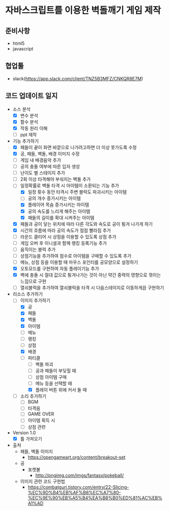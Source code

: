 # 자바스크립트를 이용한 벽돌깨기 게임 제작

## 준비사항
- html5
- javascript

 ## 협업툴
 - slack(https://app.slack.com/client/TNZ5B3MFZ/CNKQR8E7M)

## 코드 업데이트 일지
- 소스 분석
    - [X] 변수 분석
    - [X] 함수 분석
    - [X] 작동 원리 이해
    - [ ] ppt 제작
- 기능 추가하기
    - [X] 패들이 끝이 화면 바깥으로 나가려고하면 더 이상 못가도록 수정
    - [X] 공, 패들, 벽돌, 배경 이미지 수정
    - [ ] 게임 내 배경음악 추가
    - [ ] 공의 충돌 여부에 따른 입자 생성
    - [ ] 난이도 별 스테이지 추가
    - [ ] 2회 이상 타격해야 부숴지는 벽돌 추가
    - [ ] 일정확률로 벽돌 타격 시 아이템이 소환되는 기능 추가
        - [X] 일정 횟수 동안 타격시 주변 블럭도 파괴시키는 아이템
        - [ ] 공의 개수 증가시키는 아이템
        - [X] 플레이어 목숨 증가시키는 아이템
        - [X] 공의 속도를 느리게 해주는 아이템
        - [X] 패들의 길이를 확대 시켜주는 아이템
    - [X] 패들과 공이 닿는 위치에 따라 다른 각도와 속도로 공이 튕겨 나가게 하기
    - [X] 시간의 흐름에 따라 공의 속도가 점점 빨라짐 추가
    - [ ] 라운드 클리어 시 상점을 이용할 수 있도록 상점 추가
    - [ ] 게임 오버 후 이니셜과 함께 랭킹 등록기능 추가
    - [ ] 움직이는 블럭 추가
    - [ ] 상점기능을 추가하여 점수로 아이템을 구매할 수 있도록 추가
    - [ ] 메뉴, 상점 등을 이용할 때 마우스 포인터를 공모양으로 설정하기
    - [X] 오토모드를 구현하여 자동 플레이기능 추가
    - [X] 벽에 충돌 시 절대 값으로 튕겨나가는 것이 아닌 약간 중력의 영향으로 꺾이는 느낌으로 구현
    - [ ] 열쇠블럭을 추가하여 열쇠블럭을 타격 시 다음스테이지로 이동하게끔 구현하기
- 리소스 추가하기
    - [ ] 이미지 추가하기
        - [x] 공
        - [x] 패들
        - [x] 벽돌
        - [x] 아이템
        - [ ] 메뉴
        - [ ] 랭킹
        - [ ] 상점
        - [x] 배경
        - [ ] 파티클
            - [ ] 벽돌 파괴
            - [ ] 공과 패들이 부딪힐 때
            - [ ] 상점 아이템 구매
            - [ ] 메뉴 등을 선택할 때
            - [X] 플레이 버튼 위에 커서 둘 때
    - [ ] 소리 추가하기
        - [ ] BGM
        - [ ] 타격음
        - [ ] GAME OVER
        - [ ] 아이템 획득 시
        - [ ] 상점 관련
- Version 1.0
    - [X] 틀 가져오기
- 출처
    - 패들, 벽돌 이미지
        - https://opengameart.org/content/breakout-set
    - 공
        - 포켓볼
            - http://pngimg.com/imgs/fantasy/pokeball/
    - 이미지 관련 코드 구현법
        - https://combatguri.tistory.com/entry/22-Slicing-%EC%9D%B4%EB%AF%B8%EC%A7%80-%EC%9E%90%EB%A5%B4%EA%B8%B0%ED%81%AC%EB%A1%AD